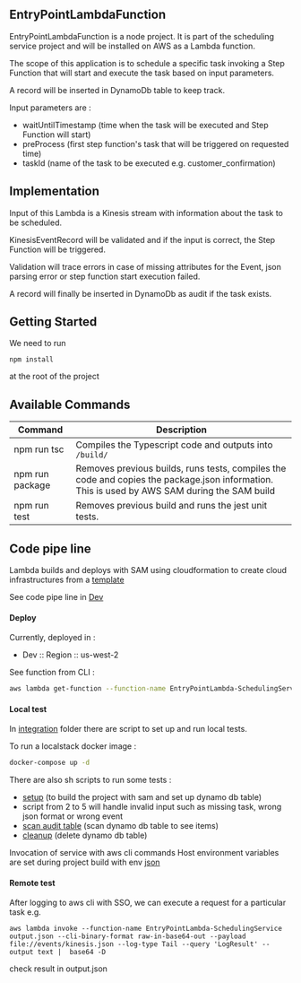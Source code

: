 ## EntryPointLambdaFunction
EntryPointLambdaFunction is a node project. It is part of the scheduling service project and will be installed on AWS as a Lambda function.

The scope of this application is to schedule a specific task invoking a Step Function that will start and execute the task based on input parameters.

A record will be inserted in DynamoDb table to keep track.

Input parameters are :

* waitUntilTimestamp (time when the task will be executed and Step Function will start)
* preProcess (first step function's task that will be triggered on requested time)
* taskId (name of the task to be executed e.g. customer_confirmation)

## Implementation

Input of this Lambda is a Kinesis stream with information about the task to be scheduled.

KinesisEventRecord will be validated and if the input is correct, the Step Function will be triggered.

Validation will trace errors in case of missing attributes for the Event, json parsing error or step function start execution failed.

A record will finally be inserted in DynamoDb as audit if the task exists.

## Getting Started

We need to run 

```
npm install
```

at the root of the project

## Available Commands

| Command            | Description                                                                                                                                 |
| ------------------ | ------------------------------------------------------------------------------------------------------------------------------------------- |
| npm run tsc        | Compiles the Typescript code and outputs into `/build/`                                                                                     |
| npm run package    | Removes previous builds, runs tests, compiles the code and copies the package.json information. This is used by AWS SAM during the SAM build|
| npm run test       | Removes previous build and runs the jest unit tests.                                                                                        |

## Code pipe line

Lambda builds and deploys with SAM using cloudformation to create cloud infrastructures from a [template](../../template.yaml)
 
See code pipe line in [Dev](https://us-west-2.console.aws.amazon.com/codesuite/codepipeline/pipelines/SchedulingServiceCodePipeline/view?region=us-west-2#)

#### Deploy 

Currently, deployed in :

* Dev :: Region :: us-west-2

See function from CLI :
```bash
aws lambda get-function --function-name EntryPointLambda-SchedulingService
```

#### Local test
In [integration](integration) folder there are script to set up and run local tests.

To run a localstack docker image :
```bash
docker-compose up -d 
```

There are also sh scripts to run some tests :

* [setup](integration/1-setup.sh) (to build the project with sam and set up dynamo db table)
* script from 2 to 5 will handle invalid input such as missing task, wrong json format or wrong event
* [scan audit table](integration/6-scan_audit_table.sh) (scan dynamo db table to see items)
* [cleanup](integration/7-cleanup.sh) (delete dynamo db table)

Invocation of service with aws cli commands 
Host environment variables are set during project build with env [json](envTest.json)

#### Remote test

After logging to aws cli with SSO, we can execute a request for a particular task e.g.

```
aws lambda invoke --function-name EntryPointLambda-SchedulingService output.json --cli-binary-format raw-in-base64-out --payload file://events/kinesis.json --log-type Tail --query 'LogResult' --output text |  base64 -D
```

check result in output.json
